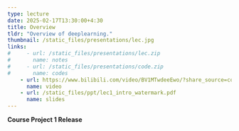 ```yaml
---
type: lecture
date: 2025-02-17T13:30:00+4:30
title: Overview
tldr: "Overview of deeplearning."
thumbnail: /static_files/presentations/lec.jpg
links: 
#     - url: /static_files/presentations/lec.zip
#       name: notes
#     - url: /static_files/presentations/code.zip
#       name: codes
    - url: https://www.bilibili.com/video/BV1MTwdeeEwo/?share_source=copy_web
      name: video
    - url: /static_files/ppt/lec1_intro_watermark.pdf
      name: slides
---
```

**Course Project 1 Release**

